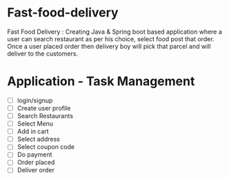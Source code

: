 # Fast-food-delivery
Fast Food Delivery : Creating Java &amp; Spring boot based application where a user can search restaurant as per his choice, select food post that order.
Once a user placed order then delivery boy will pick that parcel and will deliver to the customers.

# Application - Task Management
- [ ] login/signup
- [ ] Create user profile
- [ ] Search Restaurants
- [ ] Select Menu
- [ ] Add in cart
- [ ] Select address
- [ ] Select coupon code
- [ ] Do payment
- [ ] Order placed
- [ ] Deliver order
